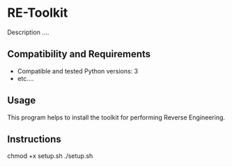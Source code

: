 RE-Toolkit
============

Description ....

Compatibility and Requirements
------------------------------
* Compatible and tested Python versions: 3
* etc....

Usage
-----
This program helps to install the toolkit for performing Reverse Engineering. 

Instructions
-----

chmod +x setup.sh
./setup.sh

